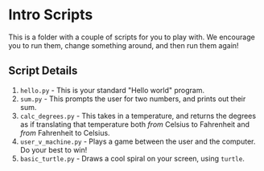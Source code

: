 # Intro Scripts

This is a folder with a couple of scripts for you to play with. We encourage you to run them, change something around, and then run them again! 

## Script Details

1. `hello.py` - This is your standard "Hello world" program. 
2. `sum.py` - This prompts the user for two numbers, and prints out their sum.
3. `calc_degrees.py` - This takes in a temperature, and returns the degrees as if translating that temperature both *from* Celsius to Fahrenheit and *from* Fahrenheit to Celsius. 
4. `user_v_machine.py` - Plays a game between the user and the computer. Do your best to win! 
5. `basic_turtle.py` - Draws a cool spiral on your screen, using `turtle`. 


